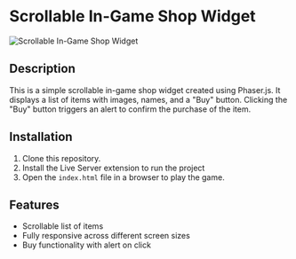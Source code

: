 # Scrollable In-Game Shop Widget
![Scrollable In-Game Shop Widget](asset/game.png)



## Description
This is a simple scrollable in-game shop widget created using Phaser.js. It displays a list of items with images, names, and a "Buy" button. Clicking the "Buy" button triggers an alert to confirm the purchase of the item.

## Installation
1. Clone this repository.
2. Install the Live Server extension to run the project
3. Open the `index.html` file in a browser to play the game.

## Features
- Scrollable list of items
- Fully responsive across different screen sizes
- Buy functionality with alert on click
